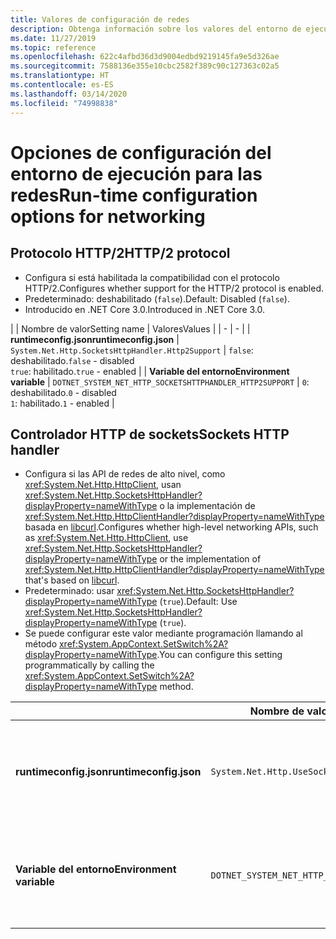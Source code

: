```yaml
---
title: Valores de configuración de redes
description: Obtenga información sobre los valores del entorno de ejecución que configuran las redes para las aplicaciones de .NET Core.
ms.date: 11/27/2019
ms.topic: reference
ms.openlocfilehash: 622c4afbd36d3d9004edbd9219145fa9e5d326ae
ms.sourcegitcommit: 7588136e355e10cbc2582f389c90c127363c02a5
ms.translationtype: HT
ms.contentlocale: es-ES
ms.lasthandoff: 03/14/2020
ms.locfileid: "74998838"
---
```

# <a name="run-time-configuration-options-for-networking"></a><span data-ttu-id="cd478-103">Opciones de configuración del entorno de ejecución para las redes</span><span class="sxs-lookup"><span data-stu-id="cd478-103">Run-time configuration options for networking</span></span>

## <a name="http2-protocol"></a><span data-ttu-id="cd478-104">Protocolo HTTP/2</span><span class="sxs-lookup"><span data-stu-id="cd478-104">HTTP/2 protocol</span></span>

- <span data-ttu-id="cd478-105">Configura si está habilitada la compatibilidad con el protocolo HTTP/2.</span><span class="sxs-lookup"><span data-stu-id="cd478-105">Configures whether support for the HTTP/2 protocol is enabled.</span></span>
- <span data-ttu-id="cd478-106">Predeterminado: deshabilitado (`false`).</span><span class="sxs-lookup"><span data-stu-id="cd478-106">Default: Disabled (`false`).</span></span>
- <span data-ttu-id="cd478-107">Introducido en .NET Core 3.0.</span><span class="sxs-lookup"><span data-stu-id="cd478-107">Introduced in .NET Core 3.0.</span></span>

| | <span data-ttu-id="cd478-108">Nombre de valor</span><span class="sxs-lookup"><span data-stu-id="cd478-108">Setting name</span></span> | <span data-ttu-id="cd478-109">Valores</span><span class="sxs-lookup"><span data-stu-id="cd478-109">Values</span></span> |
| - | - |
| <span data-ttu-id="cd478-110">**runtimeconfig.json**</span><span class="sxs-lookup"><span data-stu-id="cd478-110">**runtimeconfig.json**</span></span> | `System.Net.Http.SocketsHttpHandler.Http2Support` | <span data-ttu-id="cd478-111">`false`: deshabilitado.</span><span class="sxs-lookup"><span data-stu-id="cd478-111">`false` - disabled</span></span><br/><span data-ttu-id="cd478-112">`true`: habilitado.</span><span class="sxs-lookup"><span data-stu-id="cd478-112">`true` - enabled</span></span> |
| <span data-ttu-id="cd478-113">**Variable del entorno**</span><span class="sxs-lookup"><span data-stu-id="cd478-113">**Environment variable**</span></span> | `DOTNET_SYSTEM_NET_HTTP_SOCKETSHTTPHANDLER_HTTP2SUPPORT` | <span data-ttu-id="cd478-114">`0`: deshabilitado.</span><span class="sxs-lookup"><span data-stu-id="cd478-114">`0` - disabled</span></span><br/><span data-ttu-id="cd478-115">`1`: habilitado.</span><span class="sxs-lookup"><span data-stu-id="cd478-115">`1` - enabled</span></span> |

## <a name="sockets-http-handler"></a><span data-ttu-id="cd478-116">Controlador HTTP de sockets</span><span class="sxs-lookup"><span data-stu-id="cd478-116">Sockets HTTP handler</span></span>

- <span data-ttu-id="cd478-117">Configura si las API de redes de alto nivel, como <xref:System.Net.Http.HttpClient>, usan <xref:System.Net.Http.SocketsHttpHandler?displayProperty=nameWithType> o la implementación de <xref:System.Net.Http.HttpClientHandler?displayProperty=nameWithType> basada en [libcurl](https://curl.haxx.se/libcurl/).</span><span class="sxs-lookup"><span data-stu-id="cd478-117">Configures whether high-level networking APIs, such as <xref:System.Net.Http.HttpClient>, use <xref:System.Net.Http.SocketsHttpHandler?displayProperty=nameWithType> or the implementation of <xref:System.Net.Http.HttpClientHandler?displayProperty=nameWithType> that's based on [libcurl](https://curl.haxx.se/libcurl/).</span></span>
- <span data-ttu-id="cd478-118">Predeterminado: usar <xref:System.Net.Http.SocketsHttpHandler?displayProperty=nameWithType> (`true`).</span><span class="sxs-lookup"><span data-stu-id="cd478-118">Default: Use <xref:System.Net.Http.SocketsHttpHandler?displayProperty=nameWithType> (`true`).</span></span>
- <span data-ttu-id="cd478-119">Se puede configurar este valor mediante programación llamando al método <xref:System.AppContext.SetSwitch%2A?displayProperty=nameWithType>.</span><span class="sxs-lookup"><span data-stu-id="cd478-119">You can configure this setting programmatically by calling the <xref:System.AppContext.SetSwitch%2A?displayProperty=nameWithType> method.</span></span>

| | <span data-ttu-id="cd478-120">Nombre de valor</span><span class="sxs-lookup"><span data-stu-id="cd478-120">Setting name</span></span> | <span data-ttu-id="cd478-121">Valores</span><span class="sxs-lookup"><span data-stu-id="cd478-121">Values</span></span> |
| - | - | - |
| <span data-ttu-id="cd478-122">**runtimeconfig.json**</span><span class="sxs-lookup"><span data-stu-id="cd478-122">**runtimeconfig.json**</span></span> | `System.Net.Http.UseSocketsHttpHandler` | <span data-ttu-id="cd478-123">`true`: habilita el uso de <xref:System.Net.Http.SocketsHttpHandler>.</span><span class="sxs-lookup"><span data-stu-id="cd478-123">`true` - enables the use of <xref:System.Net.Http.SocketsHttpHandler></span></span><br/><span data-ttu-id="cd478-124">`false`: habilita el uso de <xref:System.Net.Http.HttpClientHandler>.</span><span class="sxs-lookup"><span data-stu-id="cd478-124">`false` - enables the use of <xref:System.Net.Http.HttpClientHandler></span></span> |
| <span data-ttu-id="cd478-125">**Variable del entorno**</span><span class="sxs-lookup"><span data-stu-id="cd478-125">**Environment variable**</span></span> | `DOTNET_SYSTEM_NET_HTTP_USESOCKETSHTTPHANDLER` | <span data-ttu-id="cd478-126">`1`: habilita el uso de <xref:System.Net.Http.SocketsHttpHandler>.</span><span class="sxs-lookup"><span data-stu-id="cd478-126">`1` - enables the use of <xref:System.Net.Http.SocketsHttpHandler></span></span><br/><span data-ttu-id="cd478-127">`0`: habilita el uso de <xref:System.Net.Http.HttpClientHandler>.</span><span class="sxs-lookup"><span data-stu-id="cd478-127">`0` - enables the use of <xref:System.Net.Http.HttpClientHandler></span></span> |
